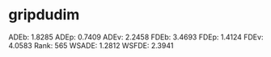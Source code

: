 # gripdudim

ADEb: 1.8285
ADEp: 0.7409
ADEv: 2.2458
FDEb: 3.4693
FDEp: 1.4124
FDEv: 4.0583
Rank: 565
WSADE: 1.2812
WSFDE: 2.3941